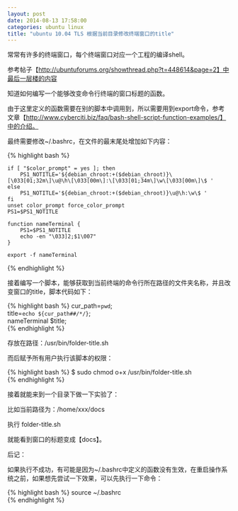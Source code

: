 ```yaml
---
layout: post
date: 2014-08-13 17:58:00
categories: ubuntu linux
title: "ubuntu 10.04 TLS 根据当前目录修改终端窗口的title"
---
```


常常有许多的终端窗口，每个终端窗口对应一个工程的编译shell。

参考帖子【http://ubuntuforums.org/showthread.php?t=448614&page=2】中最后一层楼的内容

知道如何编写一个能够改变命令行终端的窗口标题的函数。

 

由于这里定义的函数需要在别的脚本中调用到，所以需要用到export命令，参考文章【http://www.cyberciti.biz/faq/bash-shell-script-function-examples/】中的介绍。

 

最终需要修改~/.bashrc，在文件的最末尾处增加如下内容：

{% highlight bash %}

    if [ "$color_prompt" = yes ]; then  
        PS1_NOTITLE='${debian_chroot:+($debian_chroot)}\[\033[01;32m\]\u@\h\[\033[00m\]:\[\033[01;34m\]\w\[\033[00m\]\$ '  
    else  
        PS1_NOTITLE='${debian_chroot:+($debian_chroot)}\u@\h:\w\$ '  
    fi  
    unset color_prompt force_color_prompt  
    PS1=$PS1_NOTITLE  
      
    function nameTerminal {  
        PS1=$PS1_NOTITLE  
        echo -en "\033]2;$1\007"  
    }  
      
    export -f nameTerminal  

{% endhighlight %} 

 

接着编写一个脚本，能够获取到当前终端的命令行所在路径的文件夹名称，并且改变窗口的title，脚本代码如下：

{% highlight bash %}
    cur_path=`pwd`;  
    title=`echo ${cur_path##/*/}`;  
    nameTerminal $title;  
{% endhighlight %} 

 

存放在路径：/usr/bin/folder-title.sh

 

而后赋予所有用户执行该脚本的权限：

{% highlight bash %}
    $ sudo chmod o+x /usr/bin/folder-title.sh  
{% endhighlight %}

 

接着就能来到一个目录下做一下实验了：

比如当前路径为：/home/xxx/docs

 

执行 folder-title.sh

 

就能看到窗口的标题变成【docs】。

 

后记：

如果执行不成功，有可能是因为~/.bashrc中定义的函数没有生效，在重启操作系统之前，如果想先尝试一下效果，可以先执行一下命令：

 
{% highlight bash %}
    source ~/.bashrc  
{% endhighlight %}

  
